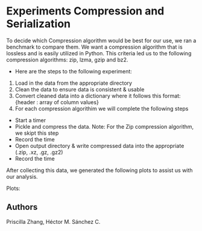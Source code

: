 # Experiments Compression and Serialization

To decide which Compression algorithm would be best for our use, we ran a benchmark to compare them.
We want a compression algorithm that is lossless and is easily utilized in Python. 
This criteria led us to the following compression algorithms: zip, lzma, gzip and bz2.

* Here are the steps to the following experiment:
1. Load in the data from the appropriate directory
2. Clean the data to ensure data is consistent & usable
3. Convert cleaned data into a dictionary where it follows this format: {header : array of column values}
4. For each compression algorithim we will complete the following steps
  - Start a timer
  - Pickle and compress the data.  Note: For the Zip compression algorithm, we skipt this step
  - Record the time 
  - Open output directory & write compressed data into the appropriate (.zip, .xz, .gz, .gz2)
  - Record the time

After collecting this data, we generated the following plots to assist us with our analysis.

Plots:



## Authors

Priscilla Zhang, Héctor M. Sánchez C.
